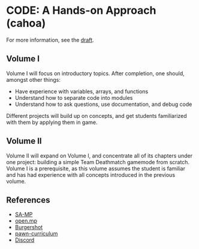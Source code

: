 # CODE: A Hands-on Approach (cahoa)

For more information, see the [draft](https://gist.github.com/lagoevia/1d2daa353c2dac189273d80e3af2f333).

## Volume I
Volume I will focus on introductory topics. After completion, one should, amongst other things:
- Have experience with variables, arrays, and functions
- Understand how to separate code into modules
- Understand how to ask questions, use documentation, and debug code

Different projects will build up on concepts, and get students familiarized with them by applying them in game.

## Volume II
Volume II will expand on Volume I, and concentrate all of its chapters under one project: building a simple Team Deathmatch gamemode from scratch. Volume I is a prerequisite, as this volume assumes the student is familiar and has had experience with all concepts introduced in the previous volume.

## References
- [SA-MP](https://www.sa-mp.com/)
- [open.mp](https://open.mp/)
- [Burgershot](https://burgershot.gg/)
- [pawn-curriculum](https://github.com/Y-Less/pawn-curriculum)
- [Discord](https://discord.gg/mcagFMybdy)